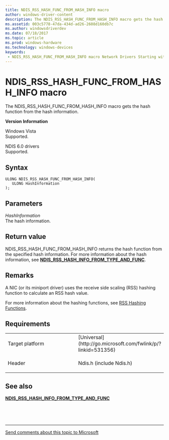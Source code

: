 ```yaml
---
title: NDIS_RSS_HASH_FUNC_FROM_HASH_INFO macro
author: windows-driver-content
description: The NDIS_RSS_HASH_FUNC_FROM_HASH_INFO macro gets the hash function from the hash information. Version Information Windows VistaSupported. NDIS 6.0 driversSupported.
ms.assetid: 003c5778-47da-434d-ad26-2608d160db7c
ms.author: windowsdriverdev 
ms.date: 07/18/2017 
ms.topic: article 
ms.prod: windows-hardware 
ms.technology: windows-devices 
keywords:
 - NDIS_RSS_HASH_FUNC_FROM_HASH_INFO macro Network Drivers Starting with Windows Vista
---
```


# NDIS\_RSS\_HASH\_FUNC\_FROM\_HASH\_INFO macro


The NDIS\_RSS\_HASH\_FUNC\_FROM\_HASH\_INFO macro gets the hash function from the hash information.

**Version Information**

<a href="" id="windows-vista"></a>Windows Vista  
Supported.

<a href="" id="ndis-6-0-drivers"></a>NDIS 6.0 drivers  
Supported.

Syntax
------

```ManagedCPlusPlus
ULONG NDIS_RSS_HASH_FUNC_FROM_HASH_INFO(
   ULONG HashInformation
);
```

Parameters
----------

*HashInformation*   
The hash information.

Return value
------------

NDIS\_RSS\_HASH\_FUNC\_FROM\_HASH\_INFO returns the hash function from the specified hash information. For more information about the hash information, see [**NDIS\_RSS\_HASH\_INFO\_FROM\_TYPE\_AND\_FUNC**](ndis-rss-hash-info-from-type-and-func.md).

## <a href="" id="ddk-ndis-rss-hash-func-from-hash-info-nr"></a>


Remarks
-------

A NIC (or its miniport driver) uses the receive side scaling (RSS) hashing function to calculate an RSS hash value.

For more information about the hashing functions, see [RSS Hashing Functions](https://msdn.microsoft.com/library/windows/hardware/ff570725).

Requirements
------------

<table>
<colgroup>
<col width="50%" />
<col width="50%" />
</colgroup>
<tbody>
<tr class="odd">
<td><p>Target platform</p></td>
<td>[Universal](http://go.microsoft.com/fwlink/p/?linkid=531356)</td>
</tr>
<tr class="even">
<td><p>Header</p></td>
<td>Ndis.h (include Ndis.h)</td>
</tr>
</tbody>
</table>

## See also


[**NDIS\_RSS\_HASH\_INFO\_FROM\_TYPE\_AND\_FUNC**](ndis-rss-hash-info-from-type-and-func.md)

 

 


--------------------
[Send comments about this topic to Microsoft](mailto:wsddocfb@microsoft.com?subject=Documentation%20feedback%20%5Bnetvista\netvista%5D:%20NDIS_RSS_HASH_FUNC_FROM_HASH_INFO%20macro%20%20RELEASE:%20%287/10/2017%29&body=%0A%0APRIVACY%20STATEMENT%0A%0AWe%20use%20your%20feedback%20to%20improve%20the%20documentation.%20We%20don't%20use%20your%20email%20address%20for%20any%20other%20purpose,%20and%20we'll%20remove%20your%20email%20address%20from%20our%20system%20after%20the%20issue%20that%20you're%20reporting%20is%20fixed.%20While%20we're%20working%20to%20fix%20this%20issue,%20we%20might%20send%20you%20an%20email%20message%20to%20ask%20for%20more%20info.%20Later,%20we%20might%20also%20send%20you%20an%20email%20message%20to%20let%20you%20know%20that%20we've%20addressed%20your%20feedback.%0A%0AFor%20more%20info%20about%20Microsoft's%20privacy%20policy,%20see%20http://privacy.microsoft.com/default.aspx. "Send comments about this topic to Microsoft")


